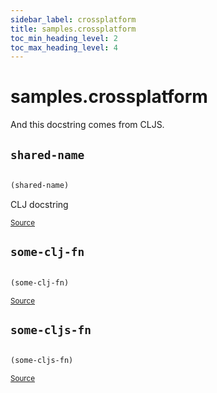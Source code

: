 ```yaml
---
sidebar_label: crossplatform
title: samples.crossplatform
toc_min_heading_level: 2
toc_max_heading_level: 4
---
```


# <a name="samples.crossplatform">samples.crossplatform</a>


And this docstring comes from CLJS.




## <a name="samples.crossplatform/shared-name">`shared-name`</a><a name="samples.crossplatform/shared-name"></a>
``` clojure

(shared-name)
```

CLJ docstring
<p><sub><a href="https://github.com/borkdude/quickdoc/blob/master//src/samples/crossplatform.clj#L6-L8">Source</a></sub></p>

## <a name="samples.crossplatform/some-clj-fn">`some-clj-fn`</a><a name="samples.crossplatform/some-clj-fn"></a>
``` clojure

(some-clj-fn)
```
<p><sub><a href="https://github.com/borkdude/quickdoc/blob/master//src/samples/crossplatform.clj#L4-L4">Source</a></sub></p>

## <a name="samples.crossplatform/some-cljs-fn">`some-cljs-fn`</a><a name="samples.crossplatform/some-cljs-fn"></a>
``` clojure

(some-cljs-fn)
```
<p><sub><a href="https://github.com/borkdude/quickdoc/blob/master//src/samples/crossplatform.cljs#L4-L4">Source</a></sub></p>
